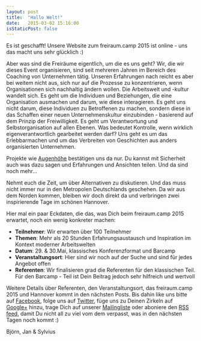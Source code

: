 ```yaml
---
layout: post
title:  "Hallo Welt!"
date:   2015-03-02 15:16:00
isStaticPost: false
---
```


Es ist geschafft! Unsere Website zum freiraum.camp 2015 ist online - uns das macht uns sehr glücklich :) 

Aber was sind die Freiräume eigentlich, um die es uns geht? Wir, die wir dieses Event organisieren, sind seit mehreren Jahren im Bereich des Coaching von Unternehmen tätig. Unseren Erfahrungen nach reicht es aber bei weitem nicht aus, sich nur auf die Prozesse zu konzentrieren, wenn Organisationen sich nachhaltig ändern wollen. Die Arbeitswelt und -kultur wandelt sich. Es geht um die Individuen und Beziehungen, die eine Organisation ausmachen und darum, wie diese interagieren. Es geht uns nicht darum, diese Individuen zu Betroffenen zu machen, sondern diese in das Schaffen einer neuen Unternehmenskultur einzubinden - basierend auf dem Prinzip der Freiwilligkeit. Es geht um Verantwortung und Selbstorganisation auf allen Ebenen. Was bedeutet Kontrolle, wenn wirklich eigenverantwortlich gearbeitet werden darf? Uns geht es um das Erlebbarmachen und um das Verbreiten von Geschichten aus anders organisierten Unternehmen.

Projekte wie [Augenhöhe](http://augenhoehe.jimdo.com) bestätigen uns da nur. Du kannst mit Sicherheit auch was dazu sagen und Erfahrungen und Ansichten teilen. Und da sind noch mehr...

Nehmt euch die Zeit, um über Alternativen zu diskutieren. Und das muss nicht immer nur in den Metropolen Deutschlands geschehen. Da wir aus dem Norden kommen, bleiben wir doch direkt da und verbringen zwei inspirierende Tage im schönen Hannover.

Hier mal ein paar Eckdaten, die das, was Dich beim freiraum.camp 2015 erwartet, noch ein wenig konkreter machen:

* **Teilnehmer**: Wir erwarten über 100 Teilnehmer
* **Themen**: Mehr als 20 Stunden Erfahrungsaustausch und Inspiration im Kontext moderner Arbeitswelten
* **Datum**: 29. & 30.Mai, klassisches Konferenzformat und Barcamp
* **Veranstaltungsort**: Hier sind wir noch auf der Suche und sind für jedes Angebot offen
* **Referenten**: Wir finalisieren grad die Referenten für den klassischen Teil. Für den Barcamp - Teil ist Dein Beitrag jedoch sehr hilfreich und wertvoll

Weitere Details über Referenten, den Veranstaltungsort, das freiraum.camp 2015 und Hannover kommt in den nächsten Posts. Bis dahin like uns bitte auf [Facebook](), folge uns auf [Twitter](https://twitter.com/freiraumcamp), füge uns zu Deinen Zirkeln auf [Google+]() hinzu, trage Dich auf unserer [Mailingliste]() oder aboniere den [RSS feed](http://freiraeume.github.io/2015/feed.xml), damit Du nicht all zu viel vom dem verpasst, was in den nächsten Tagen noch kommt :)

Björn, Jan & Sylvius